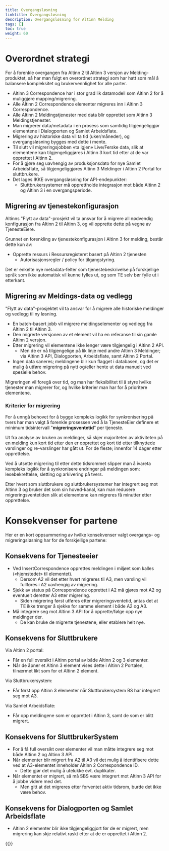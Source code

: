 ```yaml
---
title: Overgangsløsning
linktitle: Overgangsløsning
description: Overgangsløsning for Altinn Melding
tags: []
toc: true
weight: 60
---
```


# Overordnet strategi

For å forenkle overgangen fra Altinn 2 til Altinn 3 versjon av Melding-produktet, så har man fulgt en overordnet strategi som har hatt som mål å balansere kompleksitet og brukervennlighet for alle parter.

- Altinn 3 Correspondence har i stor grad lik datamodell som Altinn 2 for å muliggjøre mapping/migrering.
- Alle Altinn 2 Correspondence elementer migreres inn i Altinn 3 Correspondence.
- Alle Altinn 2 Meldingstjenester med data blir opprettet som Altinn 3 Meldingstjenester.
- Man migrerer data/metadata i en prosess som samtidig tilgjengeliggjør elementene i Dialogporten og Samlet Arbeidsflate.
- Migrering av historiske data vil ta tid (uker/måneder), og overgangsløsning bygges med dette i mente.
- Til slutt vil migreringsjobben «ta igjen» Live/Ferske data, slik at elementene kan tilgjengeliggjøres i Altinn 3 kort tid etter at de var opprettet i Altinn 2.
- For å gjøre seg uavhengig av produksjonsdato for nye Samlet Arbeidsflate, så tilgjengeliggjøres Altinn 3 Meldinger i Altinn 2 Portal for sluttbrukere.
- Det lages IKKE overgangsløsning for API-endepunkter:
  - Sluttbrukersystemer må opprettholde integrasjon mot både Altinn 2 og Altinn 3 i en overgangsperiode.

## Migrering av tjenestekonfigurasjon

Altinns "Flytt av data"-prosjekt vil ta ansvar for å migrere all nødvendig konfigurasjon fra Altinn 2 til Altinn 3, og vil opprette dette på vegne av TjenesteEiere.

Grunnet en forenkling av tjenestekonfigurasjon i Altinn 3 for melding, består dette kun av:

- Opprette ressurs i Ressursregisteret basert på Altinn 2 tjenesten
  - Autorisasjonsregler / policy for tilgangstyring.

Det er enkelte nye metadata-felter som tjenestebeskrivelse på forskjellige språk som ikke automatisk vil kunne fylles ut, og som TE selv bør fylle ut i etterkant.

## Migrering av Meldings-data og vedlegg

"Flytt av data"-prosjektet vil ta ansvar for å migrere alle historiske meldinger og vedlegg til ny løsning.

- En batch-basert jobb vil migrere meldingselementer og vedlegg fra Altinn 2 til Altinn 3.
- Den migrerte versjonen av et element vil ha en referanse til sin gamle Altinn 2 versjon.
- Etter migrering vil elementene ikke lenger være tilgjengelig i Altinn 2 API.
  - Men de er nå tilgjengelige på lik linje med andre Altinn 3 Meldinger; via Altinn 3 API, Dialogporten, Arbeidsflate, samt Altinn 2 Portal.
- Ingen data saneres; meldingene blir kun flagget i databasen, og det er mulig å utføre migrering på nytt og/eller hente ut data manuelt ved spesielle behov.

Migreringen vil foregå over tid, og man har fleksibilitet til å styre hvilke tjenester man migrerer for, og hvilke kriterier man har for å prioritere elementene.

### Kriterier for migrering

For å unngå behovet for å bygge kompleks logikk for synkronisering på tvers har man valgt å forenkle prosessen ved å la TjenesteEier definere et minimum tidsintervall "**migreringsventetid**" per tjeneste.

Ut fra analyse av bruken av meldinger, så skjer majoriteten av aktiviteten på en melding kun kort tid etter den er opprettet og kort tid etter tilknyttede varslinger og re-varslinger har gått ut.
For de fleste; innenfor 14 dager etter opprettelse.

Ved å utsette migrering til etter dette tidsrommet slipper man å ivareta kompleks logikk for å synkronisere endringer på meldingen som: lesebekreftelse, sletting og arkivering på tvers.

Etter hvert som sluttbrukere og sluttbrukersystemer har integrert seg mot Altinn 3 og bruker det som sin hoved-kanal, kan man redusere migreringsventetiden slik at elementene kan migreres få minutter etter opprettelse.

# Konsekvenser for partene

Her er en kort oppsummering av hvilke konsekvenser valgt overgangs- og migreringsløsning har for de forskjellige partene:

## Konsekvens for Tjenesteeier

- Ved InsertCorrespondence opprettes meldingen i miljøet som kalles («hjemstedet» til elementet).
  - Dersom A2 vil det etter hvert migreres til A3, men varsling vil fullføres i A2 uavhengig av migrering.
- Sjekk av status på Correspondence opprettet i A2 må gjøres mot A2 og eventuelt deretter A3 etter migrering.
  - Siden migrering først utføres etter migreringsventetid, antas det at TE ikke trenger å sjekke for samme element i både A2 og A3.
- Må integrere seg mot Altinn 3 API for å opprette/følge opp nye meldinger der.
  - De kan bruke de migrerte tjenestene, eller etablere helt nye.

## Konsekvens for Sluttbrukere

Via Altinn 2 portal:

- Får en full oversikt i Altinn portal av både Altinn 2 og 3 elementer.
- Når de åpner et Altinn 3 element vises dette i Altinn 2 Portalen, tilnærmet likt som for et Altinn 2 element.

Via Sluttbrukersystem:

- Får først opp Altinn 3 elementer når Sluttbrukersystem BS har integrert seg mot A3.

Via Samlet Arbeidsflate:

- Får opp meldingene som er opprettet i Altinn 3, samt de som er blitt migrert.

## Konsekvens for SluttbrukerSystem

- For å få full oversikt over elementer vil man måtte integrere seg mot både Altinn 2 og Altinn 3 API.
- Når elementer blir migrert fra A2 til A3 vil det mulig å identifisere dette ved at A3-elementet inneholder Altinn 2 Correspondence ID.
  - Dette gjør det mulig å utelukke evt. duplikater.
- Når elementet er migrert, så må SBS være integrert mot Altinn 3 API for å jobbe videre med det.
  - Men gitt at det migreres etter forventet aktiv tidsrom, burde det ikke være behov.

## Konsekvens for Dialogporten og Samlet Arbeidsflate

- Altinn 2 elementer blir ikke tilgjengeliggjort før de er migrert, men migrering kan skje relativt raskt etter at de er opprettet i Altinn 2.

{{<children />}}